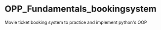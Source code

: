 # OPP_Fundamentals_bookingsystem
Movie ticket booking system to practice and implement python's OOP 
